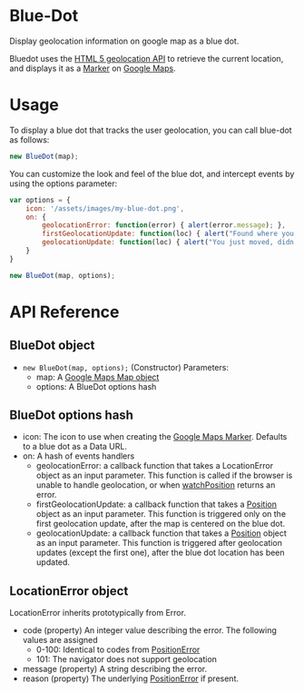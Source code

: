 # Blue-Dot

Display geolocation information on google map as a blue dot.

Bluedot uses the [HTML 5 geolocation API][geolocation-api] to retrieve
the current location, and displays it as a [Marker][googlemaps-markers] on [Google Maps][googlemaps-api].

# Usage

To display a blue dot that tracks the user geolocation, you can call blue-dot as
follows:

```JavaScript
new BlueDot(map);
```

You can customize the look and feel of the blue dot, and intercept events
by using the options parameter:

```JavaScript
var options = {
    icon: '/assets/images/my-blue-dot.png',
    on: {
        geolocationError: function(error) { alert(error.message); },
        firstGeolocationUpdate: function(loc) { alert("Found where you are!"); }
        geolocationUpdate: function(loc) { alert("You just moved, didn't you?"); }
    }
}

new BlueDot(map, options);
```

# API Reference

## BlueDot object

* `new BlueDot(map, options);` (Constructor)
  Parameters:
  * map: A [Google Maps Map object][googlemaps-map]
  * options: A BlueDot options hash

## BlueDot options hash

* icon: The icon to use when creating the [Google Maps Marker][googlemaps-markers]. Defaults to a blue dot as a Data URL.
* on: A hash of events handlers
  * geolocationError: a callback function that takes a LocationError object 
    as an input parameter. This function is called if the browser is unable 
    to handle geolocation, or when [watchPosition][geolocation-watchposition] 
    returns an error.
  * firstGeolocationUpdate: a callback function that takes a
    [Position][geolocation-position] object as an input parameter. This function
    is triggered only on the first geolocation update, after the map is centered
    on the blue dot.
  * geolocationUpdate: a callback function that takes a
    [Position][geolocation-position] object as an input parameter. This function
    is triggered after geolocation updates (except the first one), after the blue dot location has been updated.

## LocationError object

LocationError inherits prototypically from Error.

* code (property)
  An integer value describing the error. The following values are assigned
  * 0-100: Identical to codes from [PositionError][geolocation-positionerror]
  * 101: The navigator does not support geolocation
* message (property)
  A string describing the error.
* reason (property)
  The underlying [PositionError][geolocation-positionerror] if present.

[geolocation-api]: http://dev.w3.org/geo/api/spec-source.html
[geolocation-watchposition]: https://developer.mozilla.org/en-US/docs/Web/API/Geolocation/watchPosition
[geolocation-position]:https://developer.mozilla.org/en-US/docs/Web/API/Position
[geolocation-positionerror]:https://developer.mozilla.org/en-US/docs/Web/API/PositionError
[googlemaps-api]: https://developers.google.com/maps/
[googlemaps-markers]: https://developers.google.com/maps/documentation/javascript/markers
[googlemaps-map]: https://developers.google.com/maps/documentation/javascript/reference#Map
